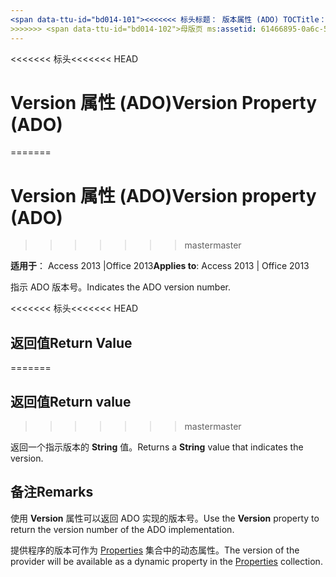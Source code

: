 ```yaml
---
<span data-ttu-id="bd014-101"><<<<<<< 标头标题： 版本属性 (ADO) TOCTitle： 版本属性 (ADO) === 标题： Version 属性 (ADO) TOCTitle: Version 属性 (ADO)</span><span class="sxs-lookup"><span data-stu-id="bd014-101"><<<<<<< HEAD title: Version Property (ADO) TOCTitle: Version Property (ADO) ======= title: Version property (ADO) TOCTitle: Version property (ADO)</span></span>
>>>>>>> <span data-ttu-id="bd014-102">母版页 ms:assetid: 61466895-0a6c-533c-bd93-0ab6af654f24 ms:mtpsurl: https://msdn.microsoft.com/library/JJ249358(v=office.15) ms:contentKeyID: 48545207 ms.date: 09/18/2015 mtps_version: office.15.aspx</span><span class="sxs-lookup"><span data-stu-id="bd014-102">master ms:assetid: 61466895-0a6c-533c-bd93-0ab6af654f24 ms:mtpsurl: https://msdn.microsoft.com/library/JJ249358(v=office.15) ms:contentKeyID: 48545207 ms.date: 09/18/2015 mtps_version: v=office.15</span></span>
---
```


<span data-ttu-id="bd014-103"><<<<<<< 标头</span><span class="sxs-lookup"><span data-stu-id="bd014-103"><<<<<<< HEAD</span></span>
# <a name="version-property-ado"></a><span data-ttu-id="bd014-104">Version 属性 (ADO)</span><span class="sxs-lookup"><span data-stu-id="bd014-104">Version Property (ADO)</span></span>
=======
# <a name="version-property-ado"></a><span data-ttu-id="bd014-105">Version 属性 (ADO)</span><span class="sxs-lookup"><span data-stu-id="bd014-105">Version property (ADO)</span></span>
>>>>>>> <span data-ttu-id="bd014-106">master</span><span class="sxs-lookup"><span data-stu-id="bd014-106">master</span></span>


<span data-ttu-id="bd014-107">**适用于**： Access 2013 |Office 2013</span><span class="sxs-lookup"><span data-stu-id="bd014-107">**Applies to**: Access 2013 | Office 2013</span></span>

<span data-ttu-id="bd014-108">指示 ADO 版本号。</span><span class="sxs-lookup"><span data-stu-id="bd014-108">Indicates the ADO version number.</span></span>

<span data-ttu-id="bd014-109"><<<<<<< 标头</span><span class="sxs-lookup"><span data-stu-id="bd014-109"><<<<<<< HEAD</span></span>
## <a name="return-value"></a><span data-ttu-id="bd014-110">返回值</span><span class="sxs-lookup"><span data-stu-id="bd014-110">Return Value</span></span>
=======
## <a name="return-value"></a><span data-ttu-id="bd014-111">返回值</span><span class="sxs-lookup"><span data-stu-id="bd014-111">Return value</span></span>
>>>>>>> <span data-ttu-id="bd014-112">master</span><span class="sxs-lookup"><span data-stu-id="bd014-112">master</span></span>

<span data-ttu-id="bd014-113">返回一个指示版本的 **String** 值。</span><span class="sxs-lookup"><span data-stu-id="bd014-113">Returns a **String** value that indicates the version.</span></span>

## <a name="remarks"></a><span data-ttu-id="bd014-114">备注</span><span class="sxs-lookup"><span data-stu-id="bd014-114">Remarks</span></span>

<span data-ttu-id="bd014-115">使用 **Version** 属性可以返回 ADO 实现的版本号。</span><span class="sxs-lookup"><span data-stu-id="bd014-115">Use the **Version** property to return the version number of the ADO implementation.</span></span>

<span data-ttu-id="bd014-116">提供程序的版本可作为 [Properties](properties-collection-ado.md) 集合中的动态属性。</span><span class="sxs-lookup"><span data-stu-id="bd014-116">The version of the provider will be available as a dynamic property in the [Properties](properties-collection-ado.md) collection.</span></span>

